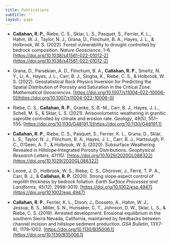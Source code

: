 ```yaml
---
title: Publications
subtitle: ''
layout: page
---
```

* **Callahan, R. P.**, Riebe, C. S., Sklar, L. S., Pasquet, S., Ferrier, K. L., Hahm, W. J., Taylor, N. J., Grana, D., Flinchum, B. A., Hayes, J. L., & Holbrook, W. S. (2022). Forest vulnerability to drought controlled by bedrock composition. *Nature Geoscience*, 1–6. [https://doi.org/10.1038/s41561-022-01012-2](https://doi.org/10.1038/s41561-022-01012-2)

* Grana, D., Parsekian, A. D., Flinchum, B. A., **Callahan, R. P.**, Smeltz, N. Y., Li, A., Hayes, J. L., Carr, B. J., Singha, K., Riebe, C. S., & Holbrook, W. S. (2022). Geostatistical Rock Physics Inversion for Predicting the Spatial Distribution of Porosity and Saturation in the Critical Zone. *Mathematical Geosciences*. [https://doi.org/10.1007/s11004-022-10006-0](https://doi.org/10.1007/s11004-022-10006-0)

* Riebe, C. S., **Callahan, R. P.**, Granke, S. B.-M., Carr, B. J., Hayes, J. L., Schell, M. S., & Sklar, L. S. (2021). Anisovolumetric weathering in granitic saprolite controlled by climate and erosion rate. *Geology*, 49(5), 551–555. [https://doi.org/10.1130/G48191.1](https://doi.org/10.1130/G48191.1)

* **Callahan, R. P.**, Riebe, C. S., Pasquet, S., Ferrier, K. L., Grana, D., Sklar, L. S., Taylor, N. J., Flinchum, B. A., Hayes, J. L., Carr, B. J., Hartsough, P. C., O’Geen, A. T., & Holbrook, W. S. (2020). Subsurface Weathering Revealed in Hillslope‐Integrated Porosity Distributions. *Geophysical Research Letters*, 47(15). [https://doi.org/10.1029/2020GL088322](https://doi.org/10.1029/2020GL088322)

* Leone, J. D., Holbrook, W. S., Riebe, C. S., Chorover, J., Ferré, T. P. A., Carr, B. J., & **Callahan, R. P.** (2020). Strong slope‐aspect control of regolith thickness by bedrock foliation. *Earth Surface Processes and Landforms*, 45(12), 2998–3010. [https://doi.org/10.1002/esp.4947](https://doi.org/10.1002/esp.4947)

* **Callahan, R. P.**, Ferrier, K. L., Dixon, J., Dosseto, A., Hahm, W. J., Jessup, B. S., Miller, S. N., Hunsaker, C. T., Johnson, D. W., Sklar, L. S., & Riebe, C. S. (2019). Arrested development: Erosional equilibrium in the southern Sierra Nevada, California, maintained by feedbacks between channel incision and hillslope sediment production. *GSA Bulletin*, 131(7-8), 1179–1202. [https://doi.org/10.1130/B35006.1](https://doi.org/10.1130/B35006.1) 





